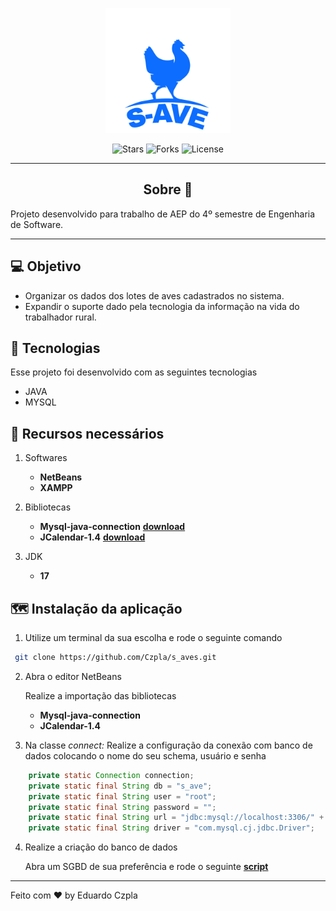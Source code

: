 <p align="center">
  <img alt="S_AVES" src=".github/logo.png" width="200px">
</p>

<p align="center">
  <img src="https://img.shields.io/github/stars/Czpla/s_aves?label=stars&message=MIT&color=000000&labelColor=0c6dff" alt="Stars">
  <img src="https://img.shields.io/github/forks/Czpla/s_aves?label=forks&message=MIT&color=000000&labelColor=0c6dff" alt="Forks">     
  <img  src="https://img.shields.io/static/v1?label=license&message=MIT&color=000000&labelColor=0c6dff" alt="License">

</p>

---

<h2 align="center">Sobre 📖</h2>

Projeto desenvolvido para trabalho de AEP do 4º semestre de Engenharia de Software.

---

## 💻 Objetivo

 - Organizar os dados dos lotes de aves cadastrados no sistema. 
 - Expandir o suporte dado pela tecnologia da informação na vida do trabalhador rural. 

## 🚀 Tecnologias

Esse projeto foi desenvolvido com as seguintes tecnologias

 - JAVA
 - MYSQL

## 📘 Recursos necessários

1. Softwares
  
    - **NetBeans**
    - **XAMPP**

2. Bibliotecas

    - **Mysql-java-connection** **[download](https://dev.mysql.com/downloads/file/?id=507327)**
    - **JCalendar-1.4** **[download](https://www.toedter.com/download/jcalendar-1.4.zip)**

3. JDK
    - **17**

## 🗺 Instalação da aplicação

 1. Utilize um terminal da sua escolha e rode o seguinte comando

```bash
 git clone https://github.com/Czpla/s_aves.git
```

2. Abra o editor NetBeans
 
    Realize a importação das bibliotecas

      - **Mysql-java-connection**
      - **JCalendar-1.4**
 
3. Na classe _connect:_ Realize a configuração da conexão com banco de dados colocando o nome do seu schema, usuário e senha

```java
    private static Connection connection;
    private static final String db = "s_ave";
    private static final String user = "root";
    private static final String password = "";
    private static final String url = "jdbc:mysql://localhost:3306/" + db;
    private static final String driver = "com.mysql.cj.jdbc.Driver";
```
4. Realize a criação do banco de dados
    
    Abra um SGBD de sua preferência e rode o seguinte **[script](.github/script-a_aves.sql)**
    
---

Feito com ♥ by Eduardo Czpla
  
     



